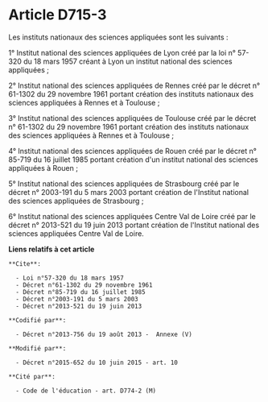 # Article D715-3

Les instituts nationaux des sciences appliquées sont les suivants : 

1° Institut national des sciences appliquées de Lyon créé par la loi n° 57-320 du 18 mars 1957 créant à Lyon un institut
national des sciences appliquées ; 

2° Institut national des sciences appliquées de Rennes créé par le décret n° 61-1302 du 29 novembre 1961 portant création des
instituts nationaux des sciences appliquées à Rennes et à Toulouse ; 

3° Institut national des sciences appliquées de Toulouse créé par le décret n° 61-1302 du 29 novembre 1961 portant création
des instituts nationaux des sciences appliquées à Rennes et à Toulouse ; 

4° Institut national des sciences appliquées de Rouen créé par le décret n° 85-719 du 16 juillet 1985 portant création d'un
institut national des sciences appliquées à Rouen ; 

5° Institut national des sciences appliquées de Strasbourg créé par le décret n° 2003-191 du 5 mars 2003 portant création de
l'Institut national des sciences appliquées de Strasbourg ; 

6° Institut national des sciences appliquées Centre Val de Loire créé par le décret n° 2013-521 du 19 juin 2013 portant
création de l'Institut national des sciences appliquées Centre Val de Loire.

**Liens relatifs à cet article**

	**Cite**:

	  - Loi n°57-320 du 18 mars 1957
	  - Décret n°61-1302 du 29 novembre 1961
	  - Décret n°85-719 du 16 juillet 1985
	  - Décret n°2003-191 du 5 mars 2003
	  - Décret n°2013-521 du 19 juin 2013

	**Codifié par**:

	  - Décret n°2013-756 du 19 août 2013 -  Annexe (V)

	**Modifié par**:

	  - Décret n°2015-652 du 10 juin 2015 - art. 10

	**Cité par**:

	  - Code de l'éducation - art. D774-2 (M)
